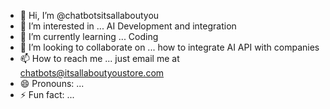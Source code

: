 - 👋 Hi, I’m @chatbotsitsallaboutyou
- 👀 I’m interested in ... AI Development and integration
- 🌱 I’m currently learning ... Coding
- 💞️ I’m looking to collaborate on ... how to integrate AI API with companies
- 📫 How to reach me ... just email me at chatbots@itsallaboutyoustore.com
- 😄 Pronouns: ...
- ⚡ Fun fact: ...

<!---
chatbotsitsallaboutyou/chatbotsitsallaboutyou is a ✨ special ✨ repository because its `README.md` (this file) appears on your GitHub profile.
You can click the Preview link to take a look at your changes.
--->
